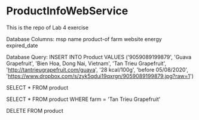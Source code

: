 # ProductInfoWebService

This is the repo of Lab 4 exercise


Database Columns:
msp
name
product-of
farm
website
energy
expired_date

Database Query:
INSERT INTO Product VALUES ('9059089199879', 'Guava Grapefruit', 'Bien Hoa, Dong Nai, Vietnam', 'Tan Trieu Grapefruit', 'http://tantrieugrapefruit.com/guava', '28 kcal/100g', 'before 05/08/2020', 'https://www.dropbox.com/s/zyk5qdui19qxrgn/9059089199879.jpg?raw=1')

SELECT * FROM product

SELECT * FROM product WHERE farm = 'Tan Trieu Grapefruit'

DELETE FROM product